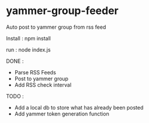 # yammer-group-feeder
Auto post to yammer group from rss feed

Install :
npm install

run :
node index.js

DONE :
- Parse RSS Feeds
- Post to yammer group
- Add RSS check interval

TODO :
- Add a local db to store what has already been posted
- Add yammer token generation function



